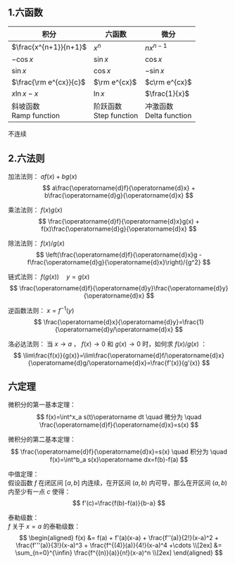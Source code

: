 ## 1.六函数
| 积分 | 六函数 | 微分 |
|------|-------|------|
| $\frac{x^{n+1}}{n+1}$ | $x^n$ | $nx^{n-1}$ |
| $-\cos x$ | $\sin x$ | $\cos x$ |
| $\sin x$ | $\cos x$ | $-\sin x$ |
| $\frac{\rm e^{cx}}{c}$ | $\rm e^{cx}$ | $c\rm e^{cx}$ |
| $x\ln x - x$ | $\ln x$ | $\frac{1}{x}$ |
| 斜坡函数<br>Ramp function | 阶跃函数<br>Step function | 冲激函数<br>Delta function |
不连续
  
## 2.六法则
加法法则： $af(x)+bg(x)$ 
$$
a\frac{\operatorname{d}f}{\operatorname{d}x} + b\frac{\operatorname{d}g}{\operatorname{d}x}
$$
  
乘法法则： $f(x)g(x)$
$$
\frac{\operatorname{d}f}{\operatorname{d}x}g(x) + f(x)\frac{\operatorname{d}g}{\operatorname{d}x}
$$
  
除法法则： $f(x)/g(x)$
$$
\left(\frac{\operatorname{d}f}{\operatorname{d}x}g - f\frac{\operatorname{d}g}{\operatorname{d}x}\right)/{g^2}
$$
  
链式法则： $f(g(x)) \quad y=g(x)$
$$
\frac{\operatorname{d}f}{\operatorname{d}y}\frac{\operatorname{d}y}{\operatorname{d}x}
$$
  
逆函数法则： $x=f^{-1}(y)$
$$
\frac{\operatorname{d}x}{\operatorname{d}y}=\frac{1}{\operatorname{d}y/\operatorname{d}x}
$$
  
洛必达法则： 当 $x\rightarrow a$ ， $f(x)\rightarrow 0$ 和 $g(x)\rightarrow 0$ 时，如何求 $f(x)/g(x)$ ：
$$
\lim\frac{f(x)}{g(x)}=\lim\frac{\operatorname{d}f/\operatorname{d}x}{\operatorname{d}g/\operatorname{d}x}=\frac{f'(x)}{g'(x)}
$$
  
## 六定理
微积分的第一基本定理：  
$$
f(x)=\int^x_a s(t)\operatorname dt \quad 微分为 \quad \frac{\operatorname{d}f}{\operatorname{d}x}=s(x)
$$
  
微积分的第二基本定理：  
$$
\frac{\operatorname{d}f}{\operatorname{d}x}=s(x) \quad 积分为 \quad f(x)=\int^b_a s(x)\operatorname dx=f(b)-f(a)
$$
  
中值定理：  
假设函数 $f$ 在闭区间 $[a,b]$ 内连续，在开区间 $(a,b)$ 内可导，那么在开区间 $(a,b)$ 内至少有一点 $c$ 使得：  
$$
f'(c)=\frac{f(b)-f(a)}{b-a}
$$
  
泰勒级数：  
$f$ 关于 $x=a$ 的泰勒级数：  
$$
\begin{aligned}
f(x) &= f(a) + f'(a)(x-a) + \frac{f''(a)}{2!}(x-a)^2 + \frac{f'''(a)}{3!}(x-a)^3 + \frac{f^{(4)}(a)}{4!}(x-a)^4 +\cdots \\[2ex]
&= \sum_{n=0}^{\infin} \frac{f^{(n)}(a)}{n!}(x-a)^n \\[2ex]
\end{aligned}
$$